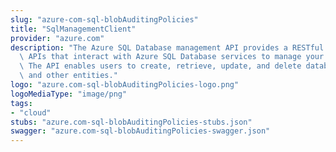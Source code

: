 ```yaml
---
slug: "azure-com-sql-blobAuditingPolicies"
title: "SqlManagementClient"
provider: "azure.com"
description: "The Azure SQL Database management API provides a RESTful set of web\
  \ APIs that interact with Azure SQL Database services to manage your databases.\
  \ The API enables users to create, retrieve, update, and delete databases, servers,\
  \ and other entities."
logo: "azure.com-sql-blobAuditingPolicies-logo.png"
logoMediaType: "image/png"
tags:
- "cloud"
stubs: "azure.com-sql-blobAuditingPolicies-stubs.json"
swagger: "azure.com-sql-blobAuditingPolicies-swagger.json"
---
```

